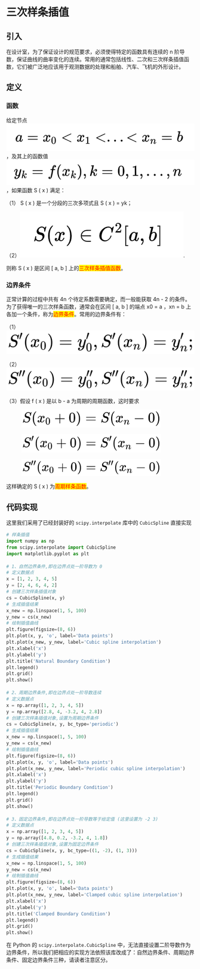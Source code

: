 # 三次样条插值

## 引入

在设计室，为了保证设计的规范要求，必须使得特定的函数具有连续的 n 阶导数，保证曲线的曲率变化的连续。常用的通常包括线性、二次和三次样条插值函数，它们被广泛地应该用于观测数据的处理和船舶、汽车、飞机的外形设计。

## 定义

### 函数

给定节点![](<../.gitbook/assets/image (23).png>)，及其上的函数值![](<../.gitbook/assets/image (24).png>)，如果函数 S ( x ) 满足：

（1） S ( x ) 是一个分段的三次多项式且 S ( x ) = yk；

（2）<img src="../.gitbook/assets/image (25).png" alt="" data-size="original">.

则称 S ( x ) 是区间 \[ a, b ] 上的<mark style="color:red;">三次样条插值函数</mark>。

### 边界条件

正常计算的过程中共有 4n 个待定系数需要确定，而一般能获取 4n - 2 的条件。为了获得唯一的三次样条函数，通常会在区间 \[ a, b ] 的端点 x0 = a ，xn = b 上各加一个条件，称为<mark style="color:red;">边界条件</mark>。常用的边界条件有：

（1）![](../.gitbook/assets/QianJianTec1723366573368.png)

（2）![](../.gitbook/assets/QianJianTec1723366638412.png)

（3）假设 f ( x ) 是以 b - a 为周期的周期函数，这时要求

<figure><img src="../.gitbook/assets/QianJianTec1723366855525.png" alt="" width="375"><figcaption></figcaption></figure>

<figure><img src="../.gitbook/assets/QianJianTec1723366828991.png" alt="" width="375"><figcaption></figcaption></figure>

<figure><img src="../.gitbook/assets/QianJianTec1723366769932.png" alt="" width="375"><figcaption></figcaption></figure>

这样确定的 S ( x ) 为<mark style="color:red;">周期样条函数</mark>。

## 代码实现

这里我们采用了已经封装好的 `scipy.interpolate` 库中的 `CubicSpline` 直接实现

```python
# 样条插值
import numpy as np
from scipy.interpolate import CubicSpline
import matplotlib.pyplot as plt

# 1、自然边界条件,即在边界点处一阶导数为 0
# 定义数据点
x = [1, 2, 3, 4, 5]
y = [2, 4, 6, 4, 2]
# 创建三次样条插值对象
cs = CubicSpline(x, y)
# 生成插值结果
x_new = np.linspace(1, 5, 100)
y_new = cs(x_new)
# 绘制插值曲线
plt.figure(figsize=(8, 6))
plt.plot(x, y, 'o', label='Data points')
plt.plot(x_new, y_new, label='Cubic spline interpolation')
plt.xlabel('x')
plt.ylabel('y')
plt.title('Natural Boundary Condition')
plt.legend()
plt.grid()
plt.show()

# 2、周期边界条件,即在边界点处一阶导数连续
# 定义数据点
x = np.array([1, 2, 3, 4, 5])
y = np.array([2.8, 4, -3.2, 4, 2.8])
# 创建三次样条插值对象,设置为周期边界条件
cs = CubicSpline(x, y, bc_type='periodic')
# 生成插值结果
x_new = np.linspace(1, 5, 100)
y_new = cs(x_new)
# 绘制插值曲线
plt.figure(figsize=(8, 6))
plt.plot(x, y, 'o', label='Data points')
plt.plot(x_new, y_new, label='Periodic cubic spline interpolation')
plt.xlabel('x')
plt.ylabel('y')
plt.title('Periodic Boundary Condition')
plt.legend()
plt.grid()
plt.show()

# 3、固定边界条件,即在边界点处一阶导数等于给定值 (这里设置为 -2 3)
# 定义数据点
x = np.array([1, 2, 3, 4, 5])
y = np.array([4.8, 0.2, -3.2, 4, 1.8])
# 创建三次样条插值对象,设置为固定边界条件
cs = CubicSpline(x, y, bc_type=((1, -2), (1, 3)))
# 生成插值结果
x_new = np.linspace(1, 5, 100)
y_new = cs(x_new)
# 绘制插值曲线
plt.figure(figsize=(8, 6))
plt.plot(x, y, 'o', label='Data points')
plt.plot(x_new, y_new, label='Clamped cubic spline interpolation')
plt.xlabel('x')
plt.ylabel('y')
plt.title('Clamped Boundary Condition')
plt.legend()
plt.grid()
plt.show()
```

在 Python 的 `scipy.interpolate.CubicSpline` 中，无法直接设置二阶导数作为边界条件，所以我们把相应的实现方法依照该库改成了：自然边界条件、周期边界条件、固定边界条件三种，请读者注意区分。
